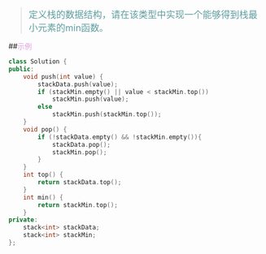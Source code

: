 ><font size=4 color=#5F9EA0>定义栈的数据结构，请在该类型中实现一个能够得到栈最小元素的min函数。</font>


##<font color=#DDA0DD>示例</font>
```C++
class Solution {
public:
    void push(int value) {
		stackData.push(value);
		if (stackMin.empty() || value < stackMin.top())
			stackMin.push(value);
        else
            stackMin.push(stackMin.top());
	}
	void pop() {
		if (!stackData.empty() && !stackMin.empty()){
			stackData.pop();
			stackMin.pop();
		}
	}
	int top() {
		return stackData.top();
	}
	int min() {
		return stackMin.top();
	}
private:
	stack<int> stackData;
	stack<int> stackMin;
};
```